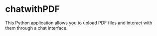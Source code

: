 # chatwithPDF
This Python application allows you to upload PDF files and interact with them through a chat interface.
